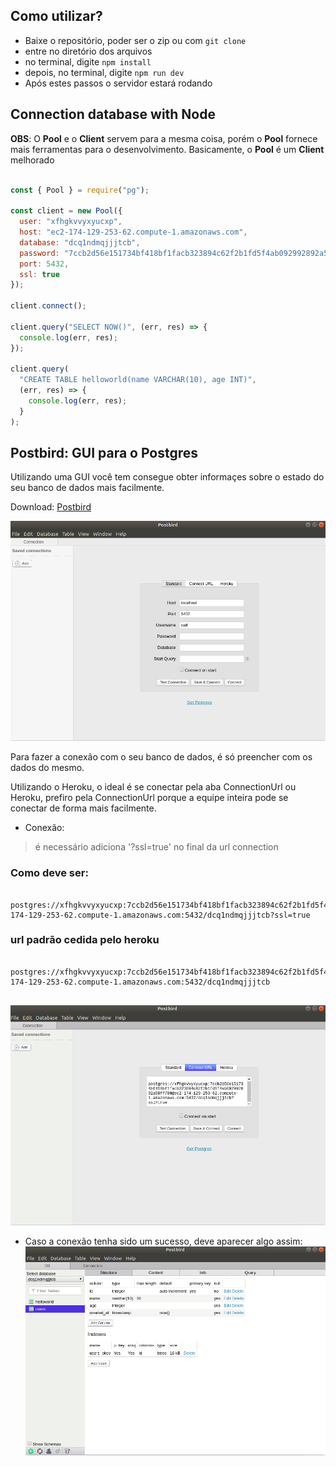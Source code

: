 
## Como utilizar?

- Baixe o repositório, poder ser o zip ou com ```git clone```
- entre no diretório dos arquivos
- no terminal, digite ```npm install```
- depois, no terminal, digite ```npm run dev```
- Após estes passos o servidor estará rodando


## Connection database with Node

**OBS**: O **Pool** e o **Client** servem para a mesma coisa, porém o **Pool** fornece mais ferramentas para o desenvolvimento. Basicamente, o **Pool** é um **Client** melhorado 

```js

const { Pool } = require("pg");

const client = new Pool({
  user: "xfhgkvvyxyucxp",
  host: "ec2-174-129-253-62.compute-1.amazonaws.com",
  database: "dcq1ndmqjjjtcb",
  password: "7ccb2d56e151734bf418bf1facb323894c62f2b1fd5f4ab092992892a58ff780",
  port: 5432,
  ssl: true
});

client.connect();

client.query("SELECT NOW()", (err, res) => {
  console.log(err, res);
});

client.query(
  "CREATE TABLE helloworld(name VARCHAR(10), age INT)",
  (err, res) => {
    console.log(err, res);
  }
);

```

## Postbird: GUI para o Postgres

<p>Utilizando uma GUI você tem consegue obter informaçes sobre o estado do seu banco de dados mais facilmente.</p>

Download: <a href="https://electronjs.org/apps/postbird"> Postbird </a>

![home-Postbird](/home-postbird.png)
<p>Para fazer a conexão com o seu banco de dados, é só preencher com os dados do mesmo.</p>
<p>Utilizando o Heroku, o ideal é se conectar pela aba ConnectionUrl ou Heroku, prefiro pela ConnectionUrl porque a equipe inteira pode se conectar de forma mais facilmente.</p>

- Conexão:

>é necessário adiciona '?ssl=true' no final da url connection

### Como deve ser:

```
  postgres://xfhgkvvyxyucxp:7ccb2d56e151734bf418bf1facb323894c62f2b1fd5f4ab092992892a58ff780@ec2-174-129-253-62.compute-1.amazonaws.com:5432/dcq1ndmqjjjtcb?ssl=true
```

### url padrão cedida pelo heroku

```
  postgres://xfhgkvvyxyucxp:7ccb2d56e151734bf418bf1facb323894c62f2b1fd5f4ab092992892a58ff780@ec2-174-129-253-62.compute-1.amazonaws.com:5432/dcq1ndmqjjjtcb
  
```

![conexão-postbird](/conexão-postbird.png)

- Caso a conexão tenha sido um sucesso, deve aparecer algo assim:
![info-postbird](/info-postbird.png)

